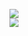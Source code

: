 [![](https://img.shields.io/badge/Made%20With-Github%20Spray-lightgrey.svg?style=for-the-badge&logo=github)](https://github.com/Annihil/github-spray#16492)  
[![](https://i.imgur.com/2DrTn0Z.gif)](https://github.com/Annihil/github-spray)